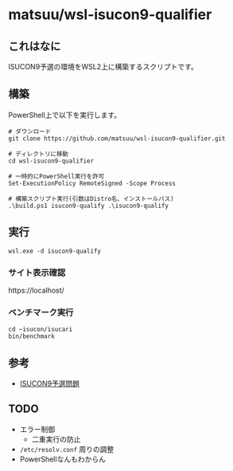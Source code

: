 # matsuu/wsl-isucon9-qualifier

## これはなに

ISUCON9予選の環境をWSL2上に構築するスクリプトです。

## 構築

PowerShell上で以下を実行します。

```
# ダウンロード
git clone https://github.com/matsuu/wsl-isucon9-qualifier.git

# ディレクトリに移動
cd wsl-isucon9-qualifier

# 一時的にPowerShell実行を許可
Set-ExecutionPolicy RemoteSigned -Scope Process

# 構築スクリプト実行(引数はDistro名、インストールパス)
.\build.ps1 isucon9-qualify .\isucon9-qualify
```

## 実行

```
wsl.exe -d isucon9-qualify
```

### サイト表示確認

https://localhost/

### ベンチマーク実行

```
cd ~isucon/isucari
bin/benchmark
```

## 参考

* [ISUCON9予選問題](https://github.com/isucon/isucon9-qualify)

## TODO

* エラー制御
  * 二重実行の防止
* `/etc/resolv.conf` 周りの調整
* PowerShellなんもわからん
